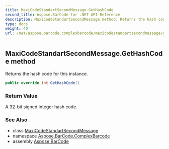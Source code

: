 ```yaml
---
title: MaxiCodeStandartSecondMessage.GetHashCode
second_title: Aspose.BarCode for .NET API Reference
description: MaxiCodeStandartSecondMessage method. Returns the hash code for this instance
type: docs
weight: 40
url: /net/aspose.barcode.complexbarcode/maxicodestandartsecondmessage/gethashcode/
---
```

## MaxiCodeStandartSecondMessage.GetHashCode method

Returns the hash code for this instance.

```csharp
public override int GetHashCode()
```

### Return Value

A 32-bit signed integer hash code.

### See Also

* class [MaxiCodeStandartSecondMessage](../)
* namespace [Aspose.BarCode.ComplexBarcode](../../maxicodestandartsecondmessage/)
* assembly [Aspose.BarCode](../../../)


